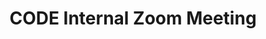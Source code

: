 ---
title: CODE Internal Zoom Meeting
redirect_to: https://ateneo-edu.zoom.us/j/2162160020?pwd=WEttS24vM1QwVlhiN1BCN1ZBWHJKdz09
redirect_from: 
  - /ZoomMeeting
  - /zoommeeting
---